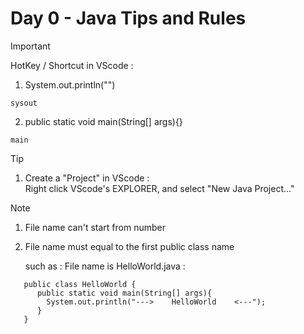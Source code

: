 # Day 0 - Java Tips and Rules

> [!IMPORTANT]  
> HotKey / Shortcut in VScode :  
>  
> 1. System.out.println("")  
>```  
> sysout
>```  
>  
>  
> 2. public static void main(String[] args){}  
>```  
> main
>```  
>  
  
> [!TIP]  
>  
>  1. Create a "Project" in VScode :  
>     Right click VScode's EXPLORER, and select "New Java Project..."  
>  
  
  
> [!Note]
>  
> 1. File name can't start from number  
>  
> 2. File name must equal to the first public class name  
>  
>    such as : File name is HelloWorld.java :  
>```  
>    public class HelloWorld {  
>       public static void main(String[] args){  
>         System.out.println("--->    HelloWorld    <---");  
>       }  
>    }  
>```  
>  
  


